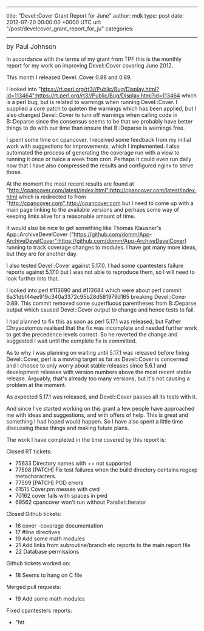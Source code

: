 
---
title: "Devel::Cover Grant Report for June"
author: mdk
type: post
date: 2012-07-20 00:00:00 +0000 UTC
url: "/post/develcover_grant_report_for_ju"
categories:

---

<big>by Paul Johnson</big>

In accordance with the terms of my grant from TPF this is the monthly report for my work on improving Devel::Cover covering June 2012.

This month I released Devel::Cover 0.88 and 0.89.

I looked into "https://rt.perl.org/rt3//Public/Bug/Display.html?id=113464":https://rt.perl.org/rt3//Public/Bug/Display.html?id=113464 which is a perl bug, but is related to warnings when running Devel::Cover.  I supplied a core patch to quieten the warnings which has been applied, but I also changed Devel::Cover to turn off warnings when calling code in B::Deparse since the consensus seems to be that we probably have better things to do with our time than ensure that B::Deparse is warnings free.

I spent some time on cpancover.  I received some feedback from my initial work with suggestions for improvements, which I implemented.  I also automated the process of generating the coverage run with a view to running it once or twice a week from cron.  Perhaps it could even run daily now that I have also compressed the results and configured nginx to serve those.

At the moment the most recent results are found at
"http://cpancover.com/latest/index.html":http://cpancover.com/latest/index.html which is redirected to from "http://cpancover.com":http://cpancover.com but I need to come up with a main page linking to the available versions and perhaps some way of keeping links alive for a reasonable amount of time.

It would also be nice to get something like Thomas Klausner's App::ArchiveDevelCover ("https://github.com/domm/App-ArchiveDevelCover":https://github.com/domm/App-ArchiveDevelCover) running to track coverage changes to modules.  I have got many more ideas, but they are for another day.

I also tested Devel::Cover against 5.17.0.  I had some cpantesters failure reports against 5.17.0 but I was not able to reproduce them, so I will need to look further into that.

I looked into perl #113690 and #113684 which were about perl commit 6a31dbf44ee919c340a3372c95b28d581979d165 breaking Devel::Cover 0.89. This commit removed some superfluous parentheses from B::Deparse output which caused Devel::Cover output to change and hence tests to fail.

I had planned to fix this as soon as perl 5.17.1 was released, but Father Chrysostomos realised that the fix was incomplete and needed further work to get the precedence levels correct.  So he reverted the change and suggested I wait until the complete fix is committed.

As to why I was planning on waiting until 5.17.1 was released before fixing Devel::Cover, perl is a moving target as far as Devel::Cover is concerned and I choose to only worry about stable releases since 5.6.1 and development releases with version numbers above the most recent stable release.  Arguably, that's already too many versions, but it's not causing a problem at the moment.

As expected 5.17.1 was released, and Devel::Cover passes all its tests with it.

And since I've started working on this grant a few people have approached me with ideas and suggestions, and with offers of help.  This is great and something I had hoped would happen.  So I have also spent a little time discussing these things and making future plans.

The work I have completed in the time covered by this report is:

Closed RT tickets:

* 75633 Directory names with ++ not supported
* 77598 [PATCH] Fix test failures when the build directory contains regexp metacharacters.
* 77599 [PATCH] POD errors
* 61515 Cover.pm messes with cwd
* 70162 cover fails with spaces in pwd
* 69562 cpancover won't run without Parallel::Iterator

Closed Github tickets:

* 16 cover -coverage documentation
* 17 #line directives
* 19 Add some math modules
* 21 Add links from subroutine/branch etc reports to the main report file
* 22 Database permissions
 

Github tickets worked on:

* 18 Seems to hang on C file

Merged pull requests:

* 19 Add some math modules

Fixed cpantesters reports:

* "htt
